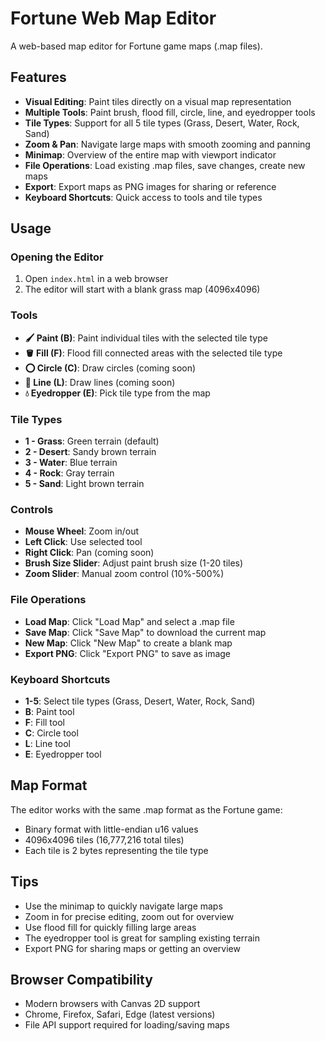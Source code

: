 # Fortune Web Map Editor

A web-based map editor for Fortune game maps (.map files).

## Features

- **Visual Editing**: Paint tiles directly on a visual map representation
- **Multiple Tools**: Paint brush, flood fill, circle, line, and eyedropper tools
- **Tile Types**: Support for all 5 tile types (Grass, Desert, Water, Rock, Sand)
- **Zoom & Pan**: Navigate large maps with smooth zooming and panning
- **Minimap**: Overview of the entire map with viewport indicator
- **File Operations**: Load existing .map files, save changes, create new maps
- **Export**: Export maps as PNG images for sharing or reference
- **Keyboard Shortcuts**: Quick access to tools and tile types

## Usage

### Opening the Editor

1. Open `index.html` in a web browser
2. The editor will start with a blank grass map (4096x4096)

### Tools

- **🖌️ Paint (B)**: Paint individual tiles with the selected tile type
- **🪣 Fill (F)**: Flood fill connected areas with the selected tile type
- **⭕ Circle (C)**: Draw circles (coming soon)
- **📏 Line (L)**: Draw lines (coming soon)
- **💧 Eyedropper (E)**: Pick tile type from the map

### Tile Types

- **1 - Grass**: Green terrain (default)
- **2 - Desert**: Sandy brown terrain
- **3 - Water**: Blue terrain
- **4 - Rock**: Gray terrain
- **5 - Sand**: Light brown terrain

### Controls

- **Mouse Wheel**: Zoom in/out
- **Left Click**: Use selected tool
- **Right Click**: Pan (coming soon)
- **Brush Size Slider**: Adjust paint brush size (1-20 tiles)
- **Zoom Slider**: Manual zoom control (10%-500%)

### File Operations

- **Load Map**: Click "Load Map" and select a .map file
- **Save Map**: Click "Save Map" to download the current map
- **New Map**: Click "New Map" to create a blank map
- **Export PNG**: Click "Export PNG" to save as image

### Keyboard Shortcuts

- **1-5**: Select tile types (Grass, Desert, Water, Rock, Sand)
- **B**: Paint tool
- **F**: Fill tool
- **C**: Circle tool
- **L**: Line tool
- **E**: Eyedropper tool

## Map Format

The editor works with the same .map format as the Fortune game:
- Binary format with little-endian u16 values
- 4096x4096 tiles (16,777,216 total tiles)
- Each tile is 2 bytes representing the tile type

## Tips

- Use the minimap to quickly navigate large maps
- Zoom in for precise editing, zoom out for overview
- Use flood fill for quickly filling large areas
- The eyedropper tool is great for sampling existing terrain
- Export PNG for sharing maps or getting an overview

## Browser Compatibility

- Modern browsers with Canvas 2D support
- Chrome, Firefox, Safari, Edge (latest versions)
- File API support required for loading/saving maps
